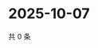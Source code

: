 # 2025-10-07

共 0 条

<!-- BEGIN ZHIHUQUESTIONS -->
<!-- 最后更新时间 Tue Oct 07 2025 17:12:25 GMT+0800 (China Standard Time) -->

<!-- END ZHIHUQUESTIONS -->
